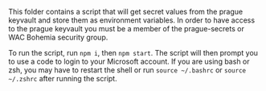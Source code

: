 This folder contains a script that will get secret values from the prague keyvault and store them as environment variables. In order to have access to the prague keyvault you must be a member of the prague-secrets or WAC Bohemia security group.

To run the script, run `npm i`, then `npm start`. The script will then prompt you to use a code to login to your Microsoft account. If you are using bash or zsh, you may have to restart the shell or run `source ~/.bashrc` or `source ~/.zshrc` after running the script.
